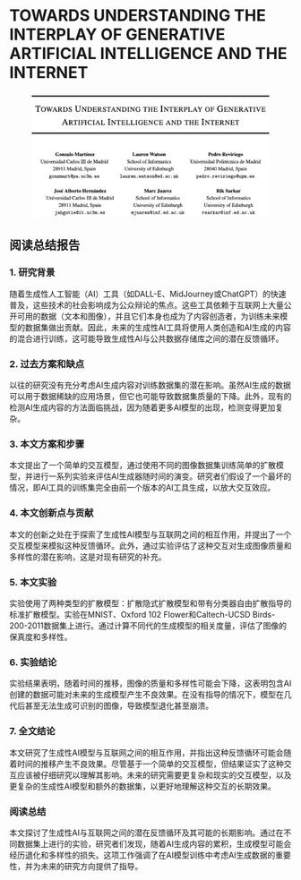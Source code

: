 # TOWARDS UNDERSTANDING THE INTERPLAY OF GENERATIVE ARTIFICIAL INTELLIGENCE AND THE INTERNET

<figure><img src="../.gitbook/assets/image (6) (1) (1) (1) (1).png" alt=""><figcaption></figcaption></figure>

## 阅读总结报告

### 1. 研究背景

随着生成性人工智能（AI）工具（如DALL-E、MidJourney或ChatGPT）的快速普及，这些技术的社会影响成为公众辩论的焦点。这些工具依赖于互联网上大量公开可用的数据（文本和图像），并且它们本身也成为了内容创造者，为训练未来模型的数据集做出贡献。因此，未来的生成性AI工具将使用人类创造和AI生成的内容的混合进行训练，这可能导致生成性AI与公共数据存储库之间的潜在反馈循环。

### 2. 过去方案和缺点

以往的研究没有充分考虑AI生成内容对训练数据集的潜在影响。虽然AI生成的数据可以用于数据稀缺的应用场景，但它也可能导致数据集质量的下降。此外，现有的检测AI生成内容的方法面临挑战，因为随着更多AI模型的出现，检测变得更加复杂。

### 3. 本文方案和步骤

本文提出了一个简单的交互模型，通过使用不同的图像数据集训练简单的扩散模型，并进行一系列实验来评估AI生成器随时间的演变。研究者们假设了一个最坏的情况，即AI工具的训练集完全由前一个版本的AI工具生成，以放大交互效应。

### 4. 本文创新点与贡献

本文的创新之处在于探索了生成性AI模型与互联网之间的相互作用，并提出了一个交互模型来模拟这种反馈循环。此外，通过实验评估了这种交互对生成图像质量和多样性的潜在影响，这是对现有研究的补充。

### 5. 本文实验

实验使用了两种类型的扩散模型：扩散隐式扩散模型和带有分类器自由扩散指导的标准扩散模型。实验在MNIST、Oxford 102 Flower和Caltech-UCSD Birds-200-2011数据集上进行。通过计算不同代的生成模型的相关度量，评估了图像的保真度和多样性。

### 6. 实验结论

实验结果表明，随着时间的推移，图像的质量和多样性可能会下降，这表明包含AI创建的数据可能对未来的生成模型产生不良效果。在没有指导的情况下，模型在几代后甚至无法生成可识别的图像，导致模型退化甚至崩溃。

### 7. 全文结论

本文研究了生成性AI模型与互联网之间的相互作用，并指出这种反馈循环可能会随着时间的推移产生不良效果。尽管基于一个简单的交互模型，但结果证实了这种交互应该被仔细研究以理解其影响。未来的研究需要更复杂和现实的交互模型，以及更复杂的生成性AI模型和额外的数据集，以更好地理解这种交互的长期效果。

### 阅读总结

本文探讨了生成性AI与互联网之间的潜在反馈循环及其可能的长期影响。通过在不同数据集上进行的实验，研究者们发现，随着AI生成内容的累积，生成模型可能会经历退化和多样性的损失。这项工作强调了在AI模型训练中考虑AI生成数据的重要性，并为未来的研究方向提供了指导。
